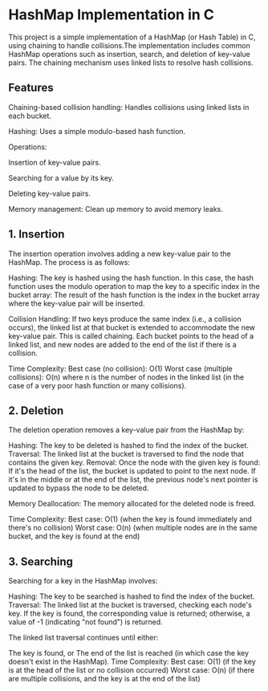 # HashMap Implementation in C
This project is a simple implementation of a HashMap (or Hash Table) in C, using chaining to handle collisions.The implementation includes common HashMap operations
such as insertion, search, and deletion of key-value pairs. The chaining mechanism uses linked lists to resolve hash collisions.

## Features
Chaining-based collision handling: Handles collisions using linked lists in each bucket.

Hashing: Uses a simple modulo-based hash function.

Operations:

Insertion of key-value pairs.

Searching for a value by its key.

Deleting key-value pairs.

Memory management: Clean up memory to avoid memory leaks.

## 1. Insertion
The insertion operation involves adding a new key-value pair to the HashMap. The process is as follows:

Hashing: The key is hashed using the hash function. In this case, the hash function uses the modulo operation to map the key to a specific index in the bucket array:
The result of the hash function is the index in the bucket array where the key-value pair will be inserted.

Collision Handling: If two keys produce the same index (i.e., a collision occurs), the linked list at that bucket is extended to accommodate the new key-value pair. 
This is called chaining. Each bucket points to the head of a linked list, and new nodes are added to the end of the list if there is a collision.

Time Complexity:
Best case (no collision): O(1)
Worst case (multiple collisions): O(n) where n is the number of nodes in the linked list (in the case of a very poor hash function or many collisions).

## 2. Deletion
The deletion operation removes a key-value pair from the HashMap by:

Hashing: The key to be deleted is hashed to find the index of the bucket.
Traversal: The linked list at the bucket is traversed to find the node that contains the given key.
Removal: Once the node with the given key is found:
If it's the head of the list, the bucket is updated to point to the next node.
If it's in the middle or at the end of the list, the previous node's next pointer is updated to bypass the node to be deleted.

Memory Deallocation: The memory allocated for the deleted node is freed.

Time Complexity:
Best case: O(1) (when the key is found immediately and there's no collision)
Worst case: O(n) (when multiple nodes are in the same bucket, and the key is found at the end)

## 3. Searching
Searching for a key in the HashMap involves:

Hashing: The key to be searched is hashed to find the index of the bucket.
Traversal: The linked list at the bucket is traversed, checking each node's key. If the key is found, the corresponding value is returned;
otherwise, a value of -1 (indicating "not found") is returned.

The linked list traversal continues until either:

The key is found, or
The end of the list is reached (in which case the key doesn't exist in the HashMap).
Time Complexity:
Best case: O(1) (if the key is at the head of the list or no collision occurred)
Worst case: O(n) (if there are multiple collisions, and the key is at the end of the list)
